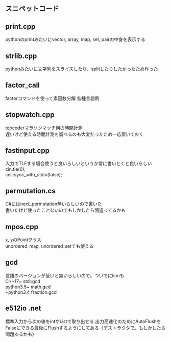 ## スニペットコード  
## print.cpp
pythonのprintみたいにvector, array, map, set, pairの中身を表示する  
## strlib.cpp
pythonみたいに文字列をスライスしたり、splitしたりしたかったため作った  
## factor_call  
factorコマンドを使って素因数分解 各種言語例  
## stopwatch.cpp
topcoderマラソンマッチ用の時間計測  
遅いけど使える時間計測を調べるのも大変だったため一応置いておく  
## fastinput.cpp
入力でTLEする場合使うと良いらしいというか常に書いとくと良いらしい  
cin.tie(0);  
ios::sync_with_stdio(false);  
## permutation.cs
C#にはnext_permutation無いらしいので書いた  
書いたけど使ったことないのでもしかしたら間違ってるかも  
## mpos.cpp
x, yのPointクラス  
unordered_map, unordered_setでも使える  
## gcd
言語のバージョンが低いと無いらしいので。ついでにlcmも  
C++17~ std::gcd  
python3.5~ math.gcd  
~python3.4 fraction.gcd  
## e512io .net
標準入力から次の値をintやList<int>で取り出せる
出力高速化のためにAutoFlushをFalseにできる最後にFlushするようにしてある（デストラクタで。もしかしたら問題あるかも）  

